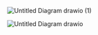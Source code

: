 
![Untitled Diagram drawio (1)](https://user-images.githubusercontent.com/98865009/157827323-b2c926e3-9a99-496e-b611-8e6f6a5d2abf.png)


![Untitled Diagram drawio](https://user-images.githubusercontent.com/98865009/157827316-d06c6094-d8e0-4302-ae2d-15ae1abcfa9e.png)

